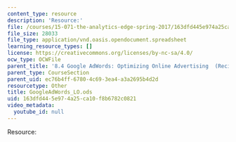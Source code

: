```yaml
---
content_type: resource
description: 'Resource:'
file: /courses/15-071-the-analytics-edge-spring-2017/163dfd445e974a25ca10f8b6782c0821_GoogleAdWords_LO.ods
file_size: 28033
file_type: application/vnd.oasis.opendocument.spreadsheet
learning_resource_types: []
license: https://creativecommons.org/licenses/by-nc-sa/4.0/
ocw_type: OCWFile
parent_title: '8.4 Google AdWords: Optimizing Online Advertising  (Recitation)'
parent_type: CourseSection
parent_uid: ec76b4ff-6780-4c69-3ea4-a3a2695b4d2d
resourcetype: Other
title: GoogleAdWords_LO.ods
uid: 163dfd44-5e97-4a25-ca10-f8b6782c0821
video_metadata:
  youtube_id: null
---
```

Resource: